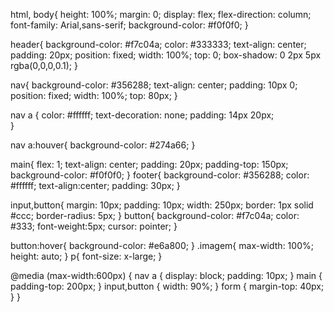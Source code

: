 html, body{
    height: 100%;
    margin: 0;
    display: flex;
    flex-direction: column;
    font-family: Arial,sans-serif;
    background-color: #f0f0f0; 
}

header{
    background-color: #f7c04a;
    color: #333333;
    text-align: center;
    padding: 20px;
    position: fixed;
    width: 100%;
    top: 0;
    box-shadow: 0 2px 5px rgba(0,0,0,0.1);
}

nav{
    background-color: #356288;
    text-align: center;
    padding: 10px 0;
    position: fixed;
    width: 100%;
    top: 80px;
}

nav a {
    color: #ffffff;
    text-decoration: none;
    padding: 14px 20px;  
}

nav a:houver{
    background-color: #274a66;
}

main{
    flex: 1;
    text-align: center;
    padding: 20px;
    padding-top: 150px;
    background-color: #f0f0f0;
}
footer{
    background-color: #356288;
    color: #ffffff;
    text-align:center;
    padding: 30px;
}


input,button{
    margin: 10px;
    padding: 10px;
    width: 250px;
    border: 1px solid #ccc;
    border-radius: 5px;
}
button{
    background-color: #f7c04a;
    color: #333;
    font-weight:5px;
    cursor: pointer;
}

button:hover{
    background-color: #e6a800;
}
.imagem{
    max-width: 100%;
    height: auto;
}
p{
    font-size: x-large;
}

@media (max-width:600px) {
nav a {
        display: block;
        padding: 10px;
    }
    main {
        padding-top: 200px;
    }
    input,button {
        width: 90%;
    }
    form {
        margin-top: 40px;
    }
}
